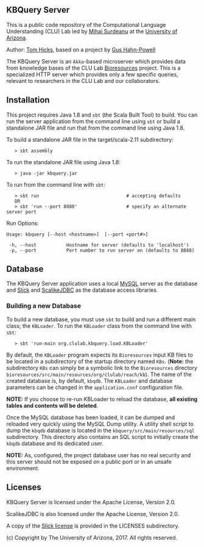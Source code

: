 ## KBQuery Server

This is a public code repository of the Computational Language Understanding (CLU) Lab
led by [Mihai Surdeanu](http://surdeanu.info/mihai/) at the
[University of Arizona](http://www.arizona.edu).

Author: [Tom Hicks](https://github.com/hickst), based on a project by
[Gus Hahn-Powell](https://github.com/myedibleenso)

The KBQuery Server is an `Akka`-based microserver which provides data from knowledge bases
of the CLU Lab [Bioresources](https://github.com/clulab/bioresources) project. This is a
specialized HTTP server which provides only a few specific queries, relevant to
researchers in the CLU Lab and our collaborators.


## Installation

This project requires Java 1.8 and `sbt` (the Scala Built Tool) to build. You can run
the server application from the command line using `sbt` or build a standalone JAR
file and run that from the command line using Java 1.8.

To build a standalone JAR file in the target/scala-2.11 subdirectory:

```
   > sbt assembly
```

To run the standalone JAR file using Java 1.8:

```
   > java -jar kbquery.jar
```

To run from the command line with `sbt`:

```
   > sbt run                                # accepting defaults
   OR
   > sbt 'run --port 8080'                  # specify an alternate server port
```

Run Options:

```
Usage: kbquery [--host <hostname>]  [--port <port#>]

 -h, --host           Hostname for server (defaults to 'localhost')
 -p, --port           Port number to run server on (defaults to 8888)
```


## Database

The KBQuery Server application uses a local [MySQL](http://mysql.org/) server
as the database and [Slick](http://slick.lightbend.com/) and
[ScalikeJDBC](http://scalikejdbc.org/) as the database access libraries.


### Building a new Database

To build a new database, you must use `sbt` to build and run a different main
class; the `KBLoader`. To run the `KBLoader` class from the command line with `sbt`:

```
   > sbt 'run-main org.clulab.kbquery.load.KBLoader'

```

By default, the `KBLoader` program expects its `Bioresources` input KB files to
be located in a subdirectory of the startup directory named `KBs`. (__Note:__ the
subdirectory `KBs` can simply be a symbolic link to the `Bioresources` directory
`bioresources/src/main/resources/org/clulab/reach/kb`). The name of
the created database is, by default, `kbqdb`. The `KBLoader` and database
parameters can be changed in the `application.conf` configuration file.

**NOTE:** If you choose to re-run KBLoader to reload the database, **all
existing tables and contents will be deleted**.

Once the MySQL database has been loaded, it can be dumped and reloaded very
quickly using the MySQL Dump utility. A utility shell script to dump the
`kbqdb` database is located in the `kbquery/src/main/resources/sql` subdirectory.
This directory also contains an SQL script to initially create the `kbqdb`
database and its dedicated user.

**NOTE:** As, configured, the project database user has no real security and this
server should not be exposed on a public port or in an unsafe environment.


## Licenses

KBQuery Server is licensed under the Apache License, Version 2.0.

ScalikeJDBC is also licensed under the Apache License, Version 2.0.

A copy of the [Slick license](https://github.com/slick/slick/blob/master/LICENSE.txt)
is provided in the LICENSES subdirectory.

(c) Copyright by The University of Arizona, 2017. All rights reserved.
